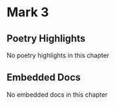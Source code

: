 # Mark 3

## Poetry Highlights

No poetry highlights in this chapter

## Embedded Docs

No embedded docs in this chapter


